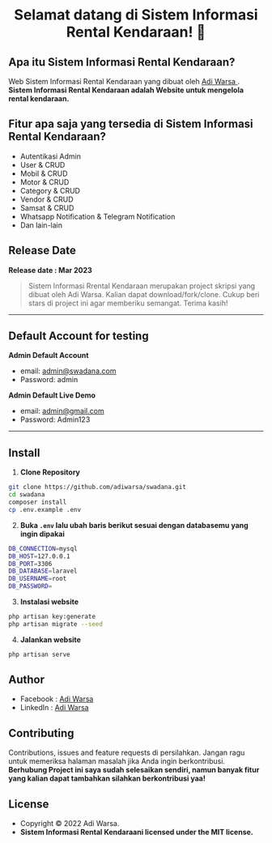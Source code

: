 <h1 align="center">Selamat datang di Sistem Informasi Rental Kendaraan! 👋</h1>

## Apa itu Sistem Informasi Rental Kendaraan?

Web Sistem Informasi Rental Kendaraan yang dibuat oleh <a href="https://github.com/adiwarsa"> Adi Warsa </a>. **Sistem Informasi Rental Kendaraan adalah Website untuk mengelola rental kendaraan.**

## Fitur apa saja yang tersedia di Sistem Informasi Rental Kendaraan?

- Autentikasi Admin
- User & CRUD
- Mobil & CRUD
- Motor & CRUD
- Category & CRUD
- Vendor & CRUD
- Samsat & CRUD
- Whatsapp Notification & Telegram Notification
- Dan lain-lain

## Release Date

**Release date : Mar 2023**

> Sistem Informasi Rrental Kendaraan merupakan project skripsi yang dibuat oleh Adi Warsa. Kalian dapat download/fork/clone. Cukup beri stars di project ini agar memberiku semangat. Terima kasih!

---

## Default Account for testing

**Admin Default Account**

- email: admin@swadana.com
- Password: admin

**Admin Default Live Demo**
- email: admin@gmail.com
- Password: Admin123
---

## Install

1. **Clone Repository**

```bash
git clone https://github.com/adiwarsa/swadana.git
cd swadana
composer install
cp .env.example .env
```

2. **Buka `.env` lalu ubah baris berikut sesuai dengan databasemu yang ingin dipakai**

```bash
DB_CONNECTION=mysql
DB_HOST=127.0.0.1
DB_PORT=3306
DB_DATABASE=laravel
DB_USERNAME=root
DB_PASSWORD=
```

3. **Instalasi website**

```bash
php artisan key:generate
php artisan migrate --seed
```

4. **Jalankan website**

```bash
php artisan serve
```

## Author

- Facebook : <a href="https://www.facebook.com/adi.limitha13/"> Adi Warsa</a>
- LinkedIn : <a href="https://www.linkedin.com/in/adiwarsa/"> Adi Warsa</a>

## Contributing

Contributions, issues and feature requests di persilahkan.
Jangan ragu untuk memeriksa halaman masalah jika Anda ingin berkontribusi. **Berhubung Project ini saya sudah selesaikan sendiri, namun banyak fitur yang kalian dapat tambahkan silahkan berkontribusi yaa!**

## License

- Copyright © 2022 Adi Warsa.
- **Sistem Informasi Rental Kendaraani licensed under the MIT license.**

